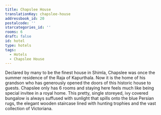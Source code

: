 ```yaml
---
title: Chapslee House
translationKey: chapslee-house
addressbook_id: 20
postalcode: ''
starcategories_id: ''
rooms: 6
draft: false
id: hotel
type: hotels
tags:
  - Hotels
  - Chapslee House
---
```

Declared by many to be the finest house in Shimla, Chapslee was once the summer residence of the Raja of Kapurthala. Now it is the home of his grandson who has generously opened the doors of this historic house to guests.     Chapslee only has 6 rooms and staying here feels much like being special invitee in a royal home.    This pretty, single storeyed, ivy covered bungalow is always suffused with sunlight that spills onto the blue Persian rugs, the elegant wooden staircase lined with hunting trophies and the vast collection of Victoriana.